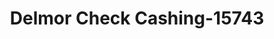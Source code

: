 ---
f_zip-code: 19032
f_state-code: PA
title: Delmor Check Cashing-15743
f_phone: 610-534-9661
f_city-only: Folcroft
f_address: 1872 Delmar Drive Folcroft
f_location-unique-id: '15743'
slug: delmor-check-cashing-15743
updated-on: '2024-05-30T13:46:58.046Z'
created-on: '2024-05-30T13:36:59.803Z'
published-on: '2024-05-30T13:54:32.469Z'
f_city-state: cms/city/folcroft-pa.md
f_company: cms/company/delmor-check-cashing.md
f_state: cms/state/pennsylvania.md
layout: '[payday-loan].html'
tags: payday-loan
---